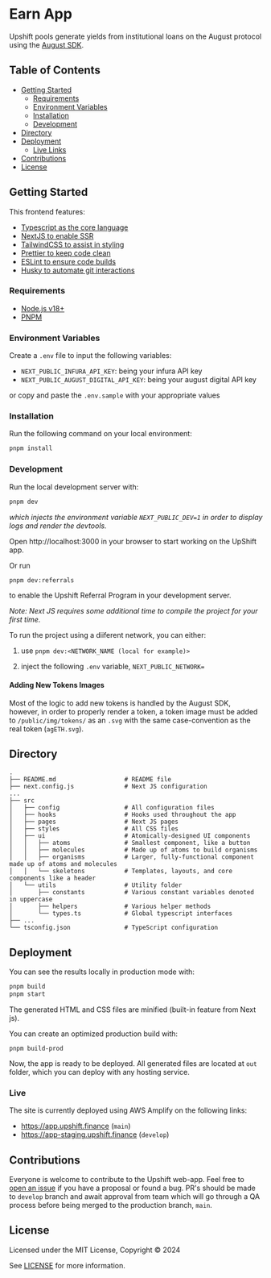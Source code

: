 # Earn App

Upshift pools generate yields from institutional loans on the August protocol using the [August SDK](https://www.npmjs.com/package/@augustdigital/sdk).

## Table of Contents

- [Getting Started](https://github.com/lazarev-protocol/upshift-app?tab=readme-ov-file#getting-started)
  - [Requirements](https://github.com/lazarev-protocol/upshift-app?tab=readme-ov-file#requirements)
  - [Environment Variables](https://github.com/lazarev-protocol/upshift-app?tab=readme-ov-file#environment-variables)
  - [Installation](https://github.com/lazarev-protocol/upshift-app?tab=readme-ov-file#installation)
  - [Development](https://github.com/lazarev-protocol/upshift-app?tab=readme-ov-file#development)
- [Directory](https://github.com/lazarev-protocol/upshift-app?tab=readme-ov-file#directory)
- [Deployment](https://github.com/lazarev-protocol/upshift-app?tab=readme-ov-file#deployment)
  - [Live Links](https://github.com/lazarev-protocol/upshift-app?tab=readme-ov-file#live)
- [Contributions](https://github.com/lazarev-protocol/upshift-app?tab=readme-ov-file#contributions)
- [License](https://github.com/lazarev-protocol/upshift-app?tab=readme-ov-file#license)

## Getting Started

This frontend features:

- [Typescript as the core language](https://www.typescriptlang.org/)
- [NextJS to enable SSR](https://nextjs.org/)
- [TailwindCSS to assist in styling](https://tailwindcss.com/)
- [Prettier to keep code clean](https://prettier.io/)
- [ESLint to ensure code builds](https://eslint.org/)
- [Husky to automate git interactions](https://typicode.github.io/husky/)

### Requirements

- [Node.js v18+](https://nodejs.org/)
- [PNPM](https://pnpm.io/)

### Environment Variables

Create a `.env` file to input the following variables:

- `NEXT_PUBLIC_INFURA_API_KEY`: being your infura API key
- `NEXT_PUBLIC_AUGUST_DIGITAL_API_KEY`: being your august digital API key

or copy and paste the `.env.sample` with your appropriate values

### Installation

Run the following command on your local environment:

```bash
pnpm install
```

### Development

Run the local development server with:

```bash
pnpm dev
```

*which injects the environment variable `NEXT_PUBLIC_DEV=1` in order to display logs and render the devtools.*

Open http://localhost:3000 in your browser to start working on the UpShift app. 

Or run
```bash
pnpm dev:referrals
```
to enable the Upshift Referral Program in your development server.

*Note: Next JS requires some additional time to compile the project for your first time.*

To run the project using a diiferent network, you can either:

1) use `pnpm dev:<NETWORK_NAME (local for example)>`

2) inject the following `.env` variable, `NEXT_PUBLIC_NETWORK=`

#### Adding New Tokens Images

Most of the logic to add new tokens is handled by the August SDK, however, in order to properly render a token, a token image must be added to `/public/img/tokens/` as an `.svg` with the same case-convention as the real token (`agETH.svg`). 

## Directory

```
.
├── README.md                   # README file
├── next.config.js              # Next JS configuration
...
├── src
│   ├── config                  # All configuration files
│   ├── hooks                   # Hooks used throughout the app
│   ├── pages                   # Next JS pages
│   ├── styles                  # All CSS files
│   ├── ui                      # Atomically-designed UI components
│   │   ├── atoms               # Smallest component, like a button
│   │   ├── molecules           # Made up of atoms to build organisms
│   │   ├── organisms           # Larger, fully-functional component made up of atoms and molecules
│   │   └── skeletons           # Templates, layouts, and core components like a header
│   └── utils                   # Utility folder
│       ├── constants           # Various constant variables denoted in uppercase
│       ├── helpers             # Various helper methods
│       └── types.ts            # Global typescript interfaces 
├── ...
└── tsconfig.json               # TypeScript configuration
```

## Deployment

You can see the results locally in production mode with:

```bash
pnpm build
pnpm start
```

The generated HTML and CSS files are minified (built-in feature from Next js).

You can create an optimized production build with:

```
pnpm build-prod
```

Now, the app is ready to be deployed. All generated files are located at `out` folder, which you can deploy with any hosting service.

### Live

The site is currently deployed using AWS Amplify on the following links:

- https://app.upshift.finance (`main`)
- https://app-staging.upshift.finance (`develop`)

## Contributions

Everyone is welcome to contribute to the Upshift web-app. Feel free to [open an issue](https://github.com/upshift-protocol/upshift-app/issues) if you have a proposal or found a bug. PR's should be made to `develop` branch and await approval from team which will go through a QA process before being merged to the production branch, `main`.

## License

Licensed under the MIT License, Copyright © 2024

See [LICENSE](LICENSE) for more information.